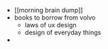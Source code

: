 - [[morning brain dump]]
- books to borrow from volvo
	- laws of ux design
	- design of everyday things
-